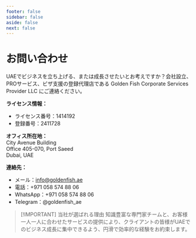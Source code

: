 ```yaml
---
footer: false
sidebar: false
aside: false
next: false
---
```


<!-- <p>
  <img src="/img/Logo.avif" alt="ロゴ" width="100" height="100" style="margin-left: 50%;">
</p> -->

# お問い合わせ

UAEでビジネスを立ち上げる、または成長させたいとお考えですか？会社設立、PROサービス、ビザ支援の登録代理店である Golden Fish Corporate Services Provider LLC にご連絡ください。

**ライセンス情報：**

- ライセンス番号：1414192
- 登録番号：2411728

**オフィス所在地：**  
City Avenue Building  
Office 405-070, Port Saeed  
Dubai, UAE

**連絡先：**

- メール：info@goldenfish.ae
- 電話：+971 058 574 88 06
- WhatsApp：+971 058 574 88 06
- Telegram：@goldenfish_ae

<!-- WhatsApp us at [+971 058 574 88 06](https://wa.me/message/KDLD4FZVW7EUC1)
Telegram us at [@goldenfish_ae](https://t.me/goldenfish_ae) -->

> [!IMPORTANT] 当社が選ばれる理由
> 知識豊富な専門家チームと、お客様一人一人に合わせたサービスの提供により、クライアントの皆様がUAEでのビジネス成長に集中できるよう、円滑で効率的な経験をお約束します。

<ContactFormModal formName="お問い合わせ" buttonText="メッセージを送信" formStyle="display: block; margin: 2rem auto;"
:services="['📝 会社登記', '🏧 銀行口座開設', '🪪 EID & Golden Visa', 'その他のサービス']"/>